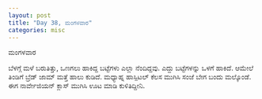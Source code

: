 ```yaml
---
layout: post
title: "Day 38, ಮಂಗಳವಾರ"
categories: misc
---
```

ಮಂಗಳವಾರ

ಬೆಳಗ್ಗೆ ಮಳೆ ಬರುತಿತ್ತು, ಒಣಗಲು ಹಾಕಿದ್ದ ಬಟ್ಟೆಗಳು ಎಲ್ಲಾ ನೆಂದಿದ್ದವು. ಎದ್ದು ಬಟ್ಟೆಗಳನ್ನು ಒಳಗೆ ಹಾಕಿದೆ. ಆಮೇಲೆ ತಿಂಡಿಗೆ ಬ್ರೆಡ್ ಜಾಮ್ ಮತ್ತೆ ಹಾಲು ಕುಡಿದೆ. ಮಧ್ಯಾಹ್ನ ಹಾಸ್ಪಿಟಲ್ ಕೆಲಸ ಮುಗಿಸಿ ಸಂಜೆ ಬೇಗ ಬಂದು ಮಲ್ಕೊಂಡೆ. ಈಗ ನಾರ್ವೇಜಿಯನ್ ಕ್ಲಾಸ್ ಮುಗಿಸಿ ಊಟ ಮಾಡಿ ಕುಳಿತಿದ್ದೀನಿ. 
